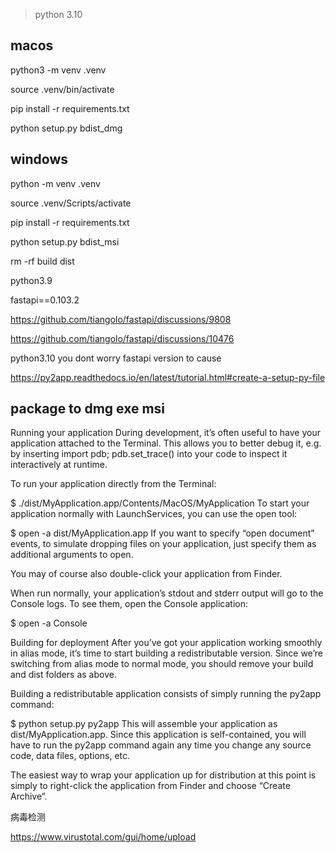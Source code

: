 > python 3.10

## macos

python3 -m venv .venv

source .venv/bin/activate


pip install -r requirements.txt

python setup.py bdist_dmg




## windows


python -m venv .venv

source .venv/Scripts/activate


pip install -r requirements.txt

python setup.py bdist_msi


rm -rf build dist




python3.9

fastapi==0.103.2



https://github.com/tiangolo/fastapi/discussions/9808



https://github.com/tiangolo/fastapi/discussions/10476




python3.10 you dont worry fastapi version to cause





https://py2app.readthedocs.io/en/latest/tutorial.html#create-a-setup-py-file




## package to dmg  exe  msi


Running your application
During development, it’s often useful to have your application attached to the Terminal. This allows you to better debug it, e.g. by inserting import pdb; pdb.set_trace() into your code to inspect it interactively at runtime.

To run your application directly from the Terminal:

$ ./dist/MyApplication.app/Contents/MacOS/MyApplication
To start your application normally with LaunchServices, you can use the open tool:

$ open -a dist/MyApplication.app
If you want to specify “open document” events, to simulate dropping files on your application, just specify them as additional arguments to open.

You may of course also double-click your application from Finder.

When run normally, your application’s stdout and stderr output will go to the Console logs. To see them, open the Console application:

$ open -a Console



Building for deployment
After you’ve got your application working smoothly in alias mode, it’s time to start building a redistributable version. Since we’re switching from alias mode to normal mode, you should remove your build and dist folders as above.

Building a redistributable application consists of simply running the py2app command:

$ python setup.py py2app
This will assemble your application as dist/MyApplication.app. Since this application is self-contained, you will have to run the py2app command again any time you change any source code, data files, options, etc.

The easiest way to wrap your application up for distribution at this point is simply to right-click the application from Finder and choose “Create Archive”.



病毒检测

https://www.virustotal.com/gui/home/upload